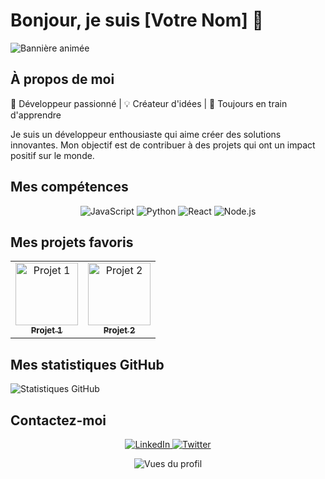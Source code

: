 # Bonjour, je suis [Votre Nom] 👋

![Bannière animée](https://example.com/votre-banniere-animee.gif)

## À propos de moi

🚀 Développeur passionné | 💡 Créateur d'idées | 🌱 Toujours en train d'apprendre

Je suis un développeur enthousiaste qui aime créer des solutions innovantes. Mon objectif est de contribuer à des projets qui ont un impact positif sur le monde.

## Mes compétences

<p align="center">
  <img src="https://img.shields.io/badge/-JavaScript-F7DF1E?style=for-the-badge&logo=javascript&logoColor=black" alt="JavaScript" />
  <img src="https://img.shields.io/badge/-Python-3776AB?style=for-the-badge&logo=python&logoColor=white" alt="Python" />
  <img src="https://img.shields.io/badge/-React-61DAFB?style=for-the-badge&logo=react&logoColor=black" alt="React" />
  <img src="https://img.shields.io/badge/-Node.js-339933?style=for-the-badge&logo=node.js&logoColor=white" alt="Node.js" />
</p>

## Mes projets favoris

<table>
  <tr>
    <td align="center">
      <a href="https://github.com/votre-nom/projet-1">
        <img src="https://example.com/projet-1-image.png" width="100px;" alt="Projet 1"/>
        <br />
        <sub><b>Projet 1</b></sub>
      </a>
    </td>
    <td align="center">
      <a href="https://github.com/votre-nom/projet-2">
        <img src="https://example.com/projet-2-image.png" width="100px;" alt="Projet 2"/>
        <br />
        <sub><b>Projet 2</b></sub>
      </a>
    </td>
  </tr>
</table>

## Mes statistiques GitHub

![Statistiques GitHub](https://github-readme-stats.vercel.app/api?username=votre-nom&show_icons=true&theme=radical)

## Contactez-moi

<p align="center">
  <a href="https://linkedin.com/in/votre-profil">
    <img src="https://img.shields.io/badge/-LinkedIn-0077B5?style=for-the-badge&logo=linkedin&logoColor=white" alt="LinkedIn" />
  </a>
  <a href="https://twitter.com/votre-profil">
    <img src="https://img.shields.io/badge/-Twitter-1DA1F2?style=for-the-badge&logo=twitter&logoColor=white" alt="Twitter" />
  </a>
</p>

<p align="center">
  <img src="https://komarev.com/ghpvc/?username=votre-nom&color=blueviolet&style=flat-square&label=Vues+du+profil" alt="Vues du profil" />
</p>

